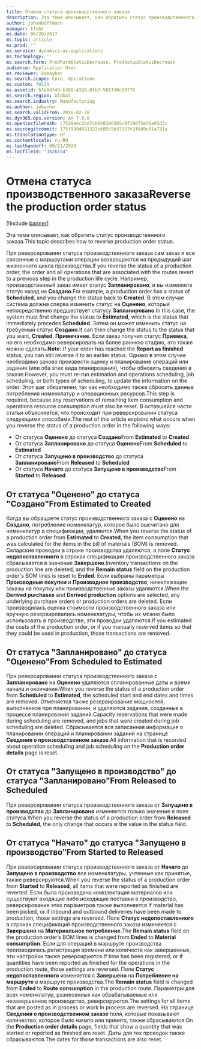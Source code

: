 ```yaml
---
title: Отмена статуса производственного заказа
description: Эта тема описывает, как обратить статус производственного заказа.
author: johanhoffmann
manager: tfehr
ms.date: 06/20/2017
ms.topic: article
ms.prod: ''
ms.service: dynamics-ax-applications
ms.technology: ''
ms.search.form: ProdParmStatusDecrease, ProdSetupStatusDecrease
audience: Application User
ms.reviewer: kamaybac
ms.search.scope: Core, Operations
ms.custom: 70131
ms.assetid: b1e0df43-b388-4326-8fb7-501f30c89776
ms.search.region: Global
ms.search.industry: Manufacturing
ms.author: johanho
ms.search.validFrom: 2016-02-28
ms.dyn365.ops.version: AX 7.0.0
ms.openlocfilehash: c7529e6c2bd7cb6b8386565c9f19075e56a65d3c
ms.sourcegitcommit: 175f9394021322c685c5b37317c2f649c81a731a
ms.translationtype: HT
ms.contentlocale: ru-RU
ms.lasthandoff: 09/21/2020
ms.locfileid: "3826154"
---
```

# <a name="reverse-the-production-order-status"></a><span data-ttu-id="04a52-103">Отмена статуса производственного заказа</span><span class="sxs-lookup"><span data-stu-id="04a52-103">Reverse the production order status</span></span>

[!include [banner](../includes/banner.md)]

<span data-ttu-id="04a52-104">Эта тема описывает, как обратить статус производственного заказа.</span><span class="sxs-lookup"><span data-stu-id="04a52-104">This topic describes how to reverse production order status.</span></span> 

<span data-ttu-id="04a52-105">При реверсировании статуса производственного заказа сам заказ и все связанные с маршрутами операции возвращаются на предыдущий шаг жизненного цикла производства.</span><span class="sxs-lookup"><span data-stu-id="04a52-105">If you reverse the status of a production order, the order and all operations that are associated with the routes revert to a previous step in the production life cycle.</span></span> <span data-ttu-id="04a52-106">Например, производственный заказ имеет статус **Запланировано**, и вы изменяете статус назад на **Создано**.</span><span class="sxs-lookup"><span data-stu-id="04a52-106">For example, a production order has a status of **Scheduled**, and you change the status back to **Created**.</span></span> <span data-ttu-id="04a52-107">В этом случае система должна сперва изменить статус на **Оценено**, который непосредственно предшествует статусу **Запланировано**.</span><span class="sxs-lookup"><span data-stu-id="04a52-107">In this case, the system must first change the status to **Estimated**, which is the status that immediately precedes **Scheduled**.</span></span> <span data-ttu-id="04a52-108">Затем он может изменить статус на требуемый статус **Создано**.</span><span class="sxs-lookup"><span data-stu-id="04a52-108">It can then change the status to the status that you want, **Created**.</span></span> <span data-ttu-id="04a52-109">**Примечание.** Если заказ получил статус **Приемка**, но его необходимо реверсировать на более раннюю стадию, это также можно сделать.</span><span class="sxs-lookup"><span data-stu-id="04a52-109">**Note:** If your order has reached the **Report as finished** status, you can still reverse it to an earlier status.</span></span> <span data-ttu-id="04a52-110">Однако в этом случае необходимо заново произвести оценку и планирование операций или задания (или оба этих вида планирования), чтобы обновить сведения в заказе.</span><span class="sxs-lookup"><span data-stu-id="04a52-110">However, you must re-run estimation and operations scheduling, job scheduling, or both types of scheduling, to update the information on the order.</span></span> <span data-ttu-id="04a52-111">Этот шаг обязателен, так как необходимо также сбросить данные потребления номенклатур и операционных ресурсов.</span><span class="sxs-lookup"><span data-stu-id="04a52-111">This step is required, because any reservations of remaining item consumption and operations resource consumption must also be reset.</span></span> <span data-ttu-id="04a52-112">В оставшейся части статьи объясняется, что происходит при реверсировании статуса следующими способами.</span><span class="sxs-lookup"><span data-stu-id="04a52-112">The rest of this article explains what occurs when you reverse the status of a production order in the following ways:</span></span>

-   <span data-ttu-id="04a52-113">От статуса **Оценено** до статуса **Создано**</span><span class="sxs-lookup"><span data-stu-id="04a52-113">From **Estimated** to **Created**</span></span>
-   <span data-ttu-id="04a52-114">От статуса **Запланировано** до статуса **Оценено**</span><span class="sxs-lookup"><span data-stu-id="04a52-114">From **Scheduled** to **Estimated**</span></span>
-   <span data-ttu-id="04a52-115">От статуса **Запущено в производство** до статуса **Запланировано**</span><span class="sxs-lookup"><span data-stu-id="04a52-115">From **Released** to **Scheduled**</span></span>
-   <span data-ttu-id="04a52-116">От статуса **Начато** до статуса **Запущено в производство**</span><span class="sxs-lookup"><span data-stu-id="04a52-116">From **Started** to **Released**</span></span>

## <a name="from-estimated-to-created"></a><span data-ttu-id="04a52-117">От статуса "Оценено" до статуса "Создано"</span><span class="sxs-lookup"><span data-stu-id="04a52-117">From Estimated to Created</span></span>
<span data-ttu-id="04a52-118">Когда вы обращаете статус производственного заказа с **Оценено** на **Создано**, потребление номенклатур, которое было высчитано для номенклатур в спецификации, удаляется.</span><span class="sxs-lookup"><span data-stu-id="04a52-118">When you reverse the status of a production order from **Estimated** to **Created**, the item consumption that was calculated for the items in the bill of materials (BOM) is removed.</span></span> <span data-ttu-id="04a52-119">Складские проводки в строке производства удаляются, а поле **Статус недопоставленного** в строках спецификации производственного заказа сбрасывается в значение **Завершено**.</span><span class="sxs-lookup"><span data-stu-id="04a52-119">Inventory transactions on the production line are deleted, and the **Remain status** field on the production order's BOM lines is reset to **Ended**.</span></span> <span data-ttu-id="04a52-120">Если выбраны параметры **Производные покупки** и **Производное производство**, нижележащие заказы на покупку или производственные заказы удаляются.</span><span class="sxs-lookup"><span data-stu-id="04a52-120">When the **Derived purchases** and **Derived production** options are selected, any underlying purchase orders or production orders are deleted.</span></span> <span data-ttu-id="04a52-121">Если производилась оценка стоимости производственного заказа или вручную резервировались номенклатуры, чтобы их можно было использовать в производстве, эти проводки удаляются.</span><span class="sxs-lookup"><span data-stu-id="04a52-121">If you estimated the costs of the production order, or if you manually reserved items so that they could be used in production, those transactions are removed.</span></span>

## <a name="from-scheduled-to-estimated"></a><span data-ttu-id="04a52-122">От статуса "Запланировано" до статуса "Оценено"</span><span class="sxs-lookup"><span data-stu-id="04a52-122">From Scheduled to Estimated</span></span>
<span data-ttu-id="04a52-123">При реверсировании статуса производственного заказа с **Запланировано** на **Оценено** удаляются спланированные даты и время начала и окончания.</span><span class="sxs-lookup"><span data-stu-id="04a52-123">When you reverse the status of a production order from **Scheduled** to **Estimated**, the scheduled start and end dates and times are removed.</span></span> <span data-ttu-id="04a52-124">Отменяется также резервирование мощностей, выполненное при планировании, и удаляются задания, созданные в процессе планирования заданий.</span><span class="sxs-lookup"><span data-stu-id="04a52-124">Capacity reservations that were made during scheduling are removed, and jobs that were created during job scheduling are deleted.</span></span> <span data-ttu-id="04a52-125">Сбрасывается вся записанная информация о планировании операций и планировании заданий на странице **Сведения о производственном заказе**.</span><span class="sxs-lookup"><span data-stu-id="04a52-125">All information that is recorded about operation scheduling and job scheduling on the **Production order details** page is reset.</span></span>

## <a name="from-released-to-scheduled"></a><span data-ttu-id="04a52-126">От статуса "Запущено в производство" до статуса "Запланировано"</span><span class="sxs-lookup"><span data-stu-id="04a52-126">From Released to Scheduled</span></span>
<span data-ttu-id="04a52-127">При реверсировании статуса производственного заказа от **Запущено в производство** до **Запланировано** изменяется только значение в поле статуса.</span><span class="sxs-lookup"><span data-stu-id="04a52-127">When you reverse the status of a production order from **Released** to **Scheduled**, the only change that occurs is the value in the status field.</span></span>

## <a name="from-started-to-released"></a><span data-ttu-id="04a52-128">От статуса "Начато" до статуса "Запущено в производство"</span><span class="sxs-lookup"><span data-stu-id="04a52-128">From Started to Released</span></span>
<span data-ttu-id="04a52-129">При реверсировании статуса производственного заказа от **Начато** до **Запущено в производство** все номенклатуры, учтенные как принятые, также реверсируются.</span><span class="sxs-lookup"><span data-stu-id="04a52-129">When you reverse the status of a production order from **Started** to **Released**, all items that were reported as finished are reverted.</span></span> <span data-ttu-id="04a52-130">Если была произведена комплектация материалов или существуют входящие либо исходящие поставки в производство, реверсирование этих параметров также выполняется.</span><span class="sxs-lookup"><span data-stu-id="04a52-130">If material has been picked, or if inbound and outbound deliveries have been made to production, those settings are reversed.</span></span> <span data-ttu-id="04a52-131">Поле **Статус недопоставленного** в строках спецификаций производственного заказа изменяется с **Завершено** на **Материальное потребление**.</span><span class="sxs-lookup"><span data-stu-id="04a52-131">The **Remain status** field on the production order’s BOM lines is changed from **Ended** to **Material consumption**.</span></span> <span data-ttu-id="04a52-132">Если для операций в маршруте производства производилась регистрация времени или количеств как завершенных, эти настройки также реверсируются.</span><span class="sxs-lookup"><span data-stu-id="04a52-132">If time has been registered, or if quantities have been reported as finished for the operations in the production route, those settings are reversed.</span></span> <span data-ttu-id="04a52-133">Поле **Статус недопоставленного** изменяется с **Завершено** на **Потребление на маршруте** в маршруте производства.</span><span class="sxs-lookup"><span data-stu-id="04a52-133">The **Remain status** field is changed from **Ended** to **Route consumption** in the production route.</span></span> <span data-ttu-id="04a52-134">Параметры для всех номенклатур, разнесенных как обрабатываемые или незавершенное производство, реверсируются.</span><span class="sxs-lookup"><span data-stu-id="04a52-134">The settings for all items that are posted as in process or work in process are reversed.</span></span> <span data-ttu-id="04a52-135">На странице **Сведения о производственном заказе** поля, которые показывают количество, которое было начато или принято, также сбрасываются.</span><span class="sxs-lookup"><span data-stu-id="04a52-135">On the **Production order details** page, fields that show a quantity that was started or reported as finished are reset.</span></span> <span data-ttu-id="04a52-136">Даты для тех проводок также сбрасываются.</span><span class="sxs-lookup"><span data-stu-id="04a52-136">The dates for those transactions are also reset.</span></span>



